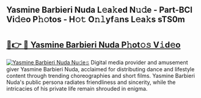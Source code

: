 ## Yasmine Barbieri Nuda L𝚎a𝚔ed N𝚞𝚍e - Part-BCl Vi𝚍𝚎o P𝚑𝚘tos - H𝚘𝚝 O𝚗𝚕yf𝚊ns L𝚎a𝚔s sTS0m

# <h2><a href="http://kf66t6b.oniu.top/?m=Yasmine+Barbieri+Nuda">🔗👉 🔴 Yasmine Barbieri Nuda P𝚑ot𝚘𝚜 V𝚒d𝚎o</a></h2>

[![Yasmine Barbieri Nuda Nu𝚍e𝚜](https://i.imgur.com/0qMVB7G.gif)](http://kf66t6b.oniu.top/?m=Yasmine+Barbieri+Nuda)
Digital media provider and amusement giver Yasmine Barbieri Nuda, acclaimed for distributing dance and lifestyle content through trending choreographies and short films. Yasmine Barbieri Nuda's public persona radiates friendliness and sincerity, while the intricacies of his private life remain shrouded in enigma.  
